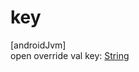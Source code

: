 # key

[androidJvm]\
open override val key: [String](https://kotlinlang.org/api/latest/jvm/stdlib/kotlin/-string/index.html)